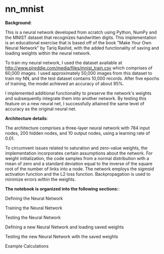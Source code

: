 # nn_mnist

**Background**:

This is a neural network developed from scratch using Python, NumPy and the MNIST dataset that recognizes handwritten digits. This implementation is an educational exercise that is based off of the book "Make Your Own Neural Network" by Tariq Rashid, with the added functionality of saving and loading weights within the neural network.

To train my neural network, I used the dataset available at http://www.pjreddie.com/media/files/mnist_train.csv which comprises of 60,000 images. I used approximately 50,000 images from this dataset to train my NN, and the test dataset contains 10,000 records. After five epochs of training, the model achieved an accuracy of about 95%.

I implemented additional functionality to preserve the network's weights and subsequently integrate them into another network. By testing this feature on a new neural net, I successfully attained the same level of accuracy as the original neural net.

**Architecture details**:

The architecture comprises a three-layer neural network with 784 input nodes, 200 hidden nodes, and 10 output nodes, using a learning rate of 0.01.

To circumvent issues related to saturation and zero-value weights, the implementation incorporates certain assumptions about the network. For weight initialization, the code samples from a normal distribution with a mean of zero and a standard deviation equal to the inverse of the square root of the number of links into a node. The network employs the sigmoid activation function and the L2 loss function. Backpropagation is used to minimize errors within the weights.


**The notebook is organized into the following sections:**:

Defining the Neural Network

Training the Neural Network

Testing the Neural Network

Defining a new Neural Network and loading saved weights

Testing the new Neural Network with the saved weights

Example Calculations


